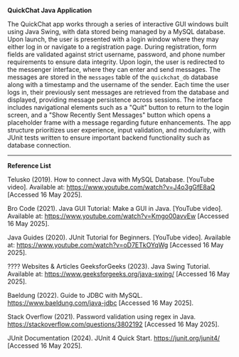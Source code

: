 ************************************************************************************QuickChat Java Application************************************************************************************

The QuickChat app works through a series of interactive GUI windows built using Java Swing, with data stored being managed by a MySQL database. Upon launch, the user is presented with a login window where they may either log in or navigate to a registration page. During registration, form fields are validated against strict username, password, and phone number requirements to ensure data integrity. Upon login, the user is redirected to the messenger interface, where they can enter and send messages. The messages are stored in the `messages` table of the `quickchat_db` database along with a timestamp and the username of the sender. Each time the user logs in, their previously sent messages are retrieved from the database and displayed, providing message persistence across sessions. The interface includes navigational elements such as a "Quit" button to return to the login screen, and a "Show Recently Sent Messages" button which opens a placeholder frame with a message regarding future enhancements. The app structure prioritizes user experience, input validation, and modularity, with JUnit tests written to ensure important backend functionality such as database connection.
_______________________________________________________________________________________________________________________________________________________________________________________________________________________
**Reference List**

Telusko (2019). How to connect Java with MySQL Database. [YouTube video]. Available at: https://www.youtube.com/watch?v=J4o3gGfE8aQ [Accessed 16 May 2025].

Bro Code (2021). Java GUI Tutorial: Make a GUI in Java. [YouTube video]. Available at: https://www.youtube.com/watch?v=Kmgo00avvEw [Accessed 16 May 2025].

Java Guides (2020). JUnit Tutorial for Beginners. [YouTube video]. Available at: https://www.youtube.com/watch?v=oD7ETkOYqWg [Accessed 16 May 2025].

???? Websites & Articles
GeeksforGeeks (2023). Java Swing Tutorial. Available at: https://www.geeksforgeeks.org/java-swing/ [Accessed 16 May 2025].

Baeldung (2022). Guide to JDBC with MySQL. https://www.baeldung.com/java-jdbc [Accessed 16 May 2025].

Stack Overflow (2021). Password validation using regex in Java. https://stackoverflow.com/questions/3802192 [Accessed 16 May 2025].

JUnit Documentation (2024). JUnit 4 Quick Start. https://junit.org/junit4/ [Accessed 16 May 2025].
